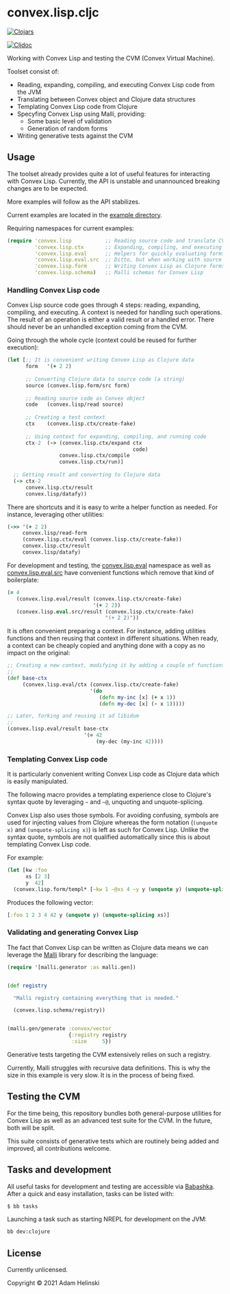 # convex.lisp.cljc

[![Clojars](https://img.shields.io/clojars/v/helins/convex.lisp.cljc.svg)](https://clojars.org/helins/convex.lisp.cljc)

[![Cljdoc](https://cljdoc.org/badge/helins/convex.lisp.cljc)](https://cljdoc.org/d/helins/convex.lisp.cljc)

Working with Convex Lisp and testing the CVM (Convex Virtual Machine).

Toolset consist of:

- Reading, expanding, compiling, and executing Convex Lisp code from the JVM
- Translating between Convex object and Clojure data structures
- Templating Convex Lisp code from Clojure
- Specyfing Convex Lisp using Malli, providing:
    - Some basic level of validation
    - Generation of random forms
- Writing generative tests against the CVM


## Usage

The toolset already provides quite a lot of useful features for interacting with Convex Lisp. Currently, the API is unstable and unannounced breaking changes are to be expected.

More examples will follow as the API stabilizes.

Current examples are located in the [example directory](../main/src/example/convex/lisp/example).

Requiring namespaces for current examples:

```clojure
(require 'convex.lisp           ;; Reading source code and translate CVM objects to Clojure data
         'convex.lisp.ctx       ;; Expanding, compiling, and executing code
         'convex.lisp.eval      ;; Helpers for quickly evaluating forms (dev + tests)
         'convex.lisp.eval.src  ;; Ditto, but when working with source strings
         'convex.lisp.form      ;; Writing Convex Lisp as Clojure forms
         'convex.lisp.schema)   ;; Malli schemas for Convex Lisp
```

### Handling Convex Lisp code

Convex Lisp source code goes through 4 steps: reading, expanding, compiling, and executing. A context is needed for handling such operations. The result of an operation is either a valid result or a handled error. There should never be an unhandled exception coming from the CVM.

Going through the whole cycle (context could be reused for further execution):

```clojure
(let [;; It is convenient writing Convex Lisp as Clojure data
      form   '(+ 2 2)
      
      ;; Converting Clojure data to source code (a string)
      source (convex.lisp.form/src form)
      
      ;; Reading source code as Convex object
      code   (convex.lisp/read source)
      
      ;; Creating a test context
      ctx    (convex.lisp.ctx/create-fake)
      
      ;; Using context for expanding, compiling, and running code
      ctx-2  (-> (convex.lisp.ctx/expand ctx
                                         code)
                 convex.lisp.ctx/compile
                 convex.lisp.ctx/run)]
                 
  ;; Getting result and converting to Clojure data
  (-> ctx-2
      convex.lisp.ctx/result
      convex.lisp/datafy))
```

There are shortcuts and it is easy to write a helper function as needed. For instance, leveraging other utilities:

```clojure
(->> '(+ 2 2)
     convex.lisp/read-form
     (convex.lisp.ctx/eval (convex.lisp.ctx/create-fake))
     convex.lisp.ctx/result
     convex.lisp/datafy)
```

For development and testing, the [convex.lisp.eval](../main/src/main/convex/lisp/eval.clj) namespace as well as [convex.lisp.eval.src](../main/src/main/convex/lisp/eval/src.clj) have convenient functions which remove that kind of boilerplate:

```clojure
(= 4
   (convex.lisp.eval/result (convex.lisp.ctx/create-fake)
                            '(+ 2 2))
   (convex.lisp.eval.src/result (convex.lisp.ctx/create-fake)
                                "(+ 2 2)"))
```

It is often convenient preparing a context. For instance, adding utilities functions and then reusing that context in different situations. When ready, a context can be
cheaply copied and anything done with a copy as no impact on the original:

```clojure
;; Creating a new context, modifying it by adding a couple of functions in the environment
;;
(def base-ctx
     (convex.lisp.eval/ctx (convex.lisp.ctx/create-fake)
                           '(do
                              (defn my-inc [x] (+ x 1))
                              (defn my-dec [x] (- x 1)))))

;; Later, forking and reusing it ad libidum
;;
(convex.lisp.eval/result base-ctx
                         '(= 42
                             (my-dec (my-inc 42))))
```


### Templating Convex Lisp code

It is particularly convenient writing Convex Lisp code as Clojure data which is easily manipulated.

The following macro provides a templating experience close to Clojure's syntax quote by leveraging `~` and `~@`, unquoting and unquote-splicing.

Convex Lisp also uses those symbols. For avoiding confusing, symbols are used for injecting values from Clojure whereas the form notation (`(unquote x)` and `(unquote-splicing x)`) is left as such for Convex Lisp. Unlike the syntax quote, symbols are not qualified automatically since this is about templating Convex Lisp code.

For example:

```clojure
(let [kw :foo
      xs [2 3]
      y  42]
  (convex.lisp.form/templ* [~kw 1 ~@xs 4 ~y y (unquote y) (unquote-splicing xs)]))
```

Produces the following vector:

```clojure
[:foo 1 2 3 4 42 y (unquote y) (unquote-splicing xs)]
```


### Validating and generating Convex Lisp

The fact that Convex Lisp can be written as Clojure data means we can leverage the [Malli](https://github.com/metosin/malli) library for describing the language:

```clojure
(require '[malli.generator :as malli.gen])


(def registry

  "Malli registry containing everything that is needed."

  (convex.lisp.schema/registry))


(malli.gen/generate :convex/vector
                    {:registry registry
                     :size     5})
```

Generative tests targeting the CVM extensively relies on such a registry.

Currently, Malli struggles with recursive data definitions. This is why the size in this example is very slow. It is in the process of being fixed.

## Testing the CVM

For the time being, this repository bundles both general-purpose utilities for Convex Lisp
as well as an advanced test suite for the CVM. In the future, both will be split.

This suite consists of generative tests which are routinely being added and improved, all contributions welcome.


## Tasks and development

All useful tasks for development and testing are accessible via [Babashka](https://github.com/babashka/babashka). After a quick and easy installation, tasks can be listed with:

```bash
$ bb tasks
```

Launching a task such as starting NREPL for development on the JVM:

```bash
bb dev:clojure
```


## License

Currently unlicensed.

Copyright © 2021 Adam Helinski
